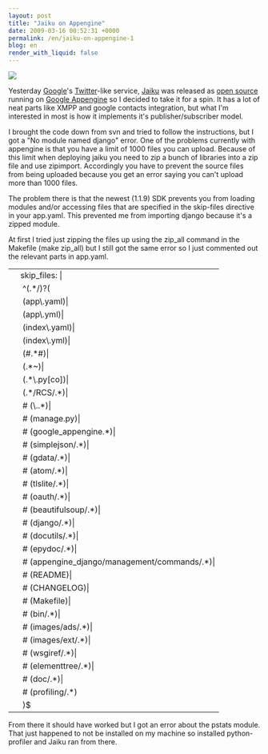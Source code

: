 ```yaml
---
layout: post
title: "Jaiku on Appengine"
date: 2009-03-16 00:52:31 +0000
permalink: /en/jaiku-on-appengine-1
blog: en
render_with_liquid: false
---
```


<p><a href="https://storage.googleapis.com/static.ianlewis.org/prod/img/516/jaiku.png"><img src="https://storage.googleapis.com/static.ianlewis.org/prod/img/516/jaiku.png" /></a></p>

<p>Yesterday <a href="http://www.google.com/">Google</a>'s <a href="http://www.twitter.com/">Twitter</a>-like service, <a href="http://www.jaiku.com/">Jaiku</a> was released as <a href="http://code.google.com/p/jaikuengine/">open source</a> running on <a href="http://code.google.com/appengine/">Google Appengine</a> so I decided to take it for a spin. It has a lot of neat parts like XMPP and google contacts integration, but what I'm interested in most is how it implements it's publisher/subscriber model.</p>

<p>I brought the code down from svn and tried to follow the instructions, but I got a "No module named django" error. One of the problems currently with appengine is that you have a limit of 1000 files you can upload. Because of this limit when deploying jaiku you need to zip a bunch of libraries into a zip file and use zipimport. Accordingly you have to prevent the source files from being uploaded because you get an error saying you can't upload more than 1000 files.</p>

<p>The problem there is that the newest (1.1.9) SDK prevents you from loading modules and/or accessing files that are specified in the skip-files directive in your app.yaml. This prevented me from importing django because it's a zipped module.</p>

<p>At first I tried just zipping the files up using the zip_all command in the Makefile (make zip_all) but I still got the same error so I just commented out the relevant parts in app.yaml.</p>

<div class="codeblock amc_yaml amc_long"><table><tr class="amc_code_odd"><td class="amc_line"><div class="amc1"></div></td><td>skip_files: |<br />
</td></tr><tr class="amc_code_even"><td class="amc_line"><div class="amc2"></div></td><td>&nbsp;^(.*/)?(<br />
</td></tr><tr class="amc_code_odd"><td class="amc_line"><div class="amc3"></div></td><td>&nbsp;(app\.yaml)|<br />
</td></tr><tr class="amc_code_even"><td class="amc_line"><div class="amc4"></div></td><td>&nbsp;(app\.yml)|<br />
</td></tr><tr class="amc_code_odd"><td class="amc_line"><div class="amc5"></div></td><td>&nbsp;(index\.yaml)|<br />
</td></tr><tr class="amc_code_even"><td class="amc_line"><div class="amc6"></div></td><td>&nbsp;(index\.yml)|<br />
</td></tr><tr class="amc_code_odd"><td class="amc_line"><div class="amc7"></div></td><td>&nbsp;(#.*#)|<br />
</td></tr><tr class="amc_code_even"><td class="amc_line"><div class="amc8"></div></td><td>&nbsp;(.*~)|<br />
</td></tr><tr class="amc_code_odd"><td class="amc_line"><div class="amc9"></div></td><td>&nbsp;(.*\.py[co])|<br />
</td></tr><tr class="amc_code_even"><td class="amc_line"><div class="amc0"><div class="amc1"></div></div></td><td>&nbsp;(.*/RCS/.*)|<br />
</td></tr><tr class="amc_code_odd"><td class="amc_line"><div class="amc1"><div class="amc1"></div></div></td><td>&nbsp;# (\..*)|<br />
</td></tr><tr class="amc_code_even"><td class="amc_line"><div class="amc2"><div class="amc1"></div></div></td><td>&nbsp;# (manage.py)|<br />
</td></tr><tr class="amc_code_odd"><td class="amc_line"><div class="amc3"><div class="amc1"></div></div></td><td>&nbsp;# (google_appengine.*)|<br />
</td></tr><tr class="amc_code_even"><td class="amc_line"><div class="amc4"><div class="amc1"></div></div></td><td>&nbsp;# (simplejson/.*)|<br />
</td></tr><tr class="amc_code_odd"><td class="amc_line"><div class="amc5"><div class="amc1"></div></div></td><td>&nbsp;# (gdata/.*)|<br />
</td></tr><tr class="amc_code_even"><td class="amc_line"><div class="amc6"><div class="amc1"></div></div></td><td>&nbsp;# (atom/.*)|<br />
</td></tr><tr class="amc_code_odd"><td class="amc_line"><div class="amc7"><div class="amc1"></div></div></td><td>&nbsp;# (tlslite/.*)|<br />
</td></tr><tr class="amc_code_even"><td class="amc_line"><div class="amc8"><div class="amc1"></div></div></td><td>&nbsp;# (oauth/.*)|<br />
</td></tr><tr class="amc_code_odd"><td class="amc_line"><div class="amc9"><div class="amc1"></div></div></td><td>&nbsp;# (beautifulsoup/.*)|<br />
</td></tr><tr class="amc_code_even"><td class="amc_line"><div class="amc0"><div class="amc2"></div></div></td><td>&nbsp;# (django/.*)|<br />
</td></tr><tr class="amc_code_odd"><td class="amc_line"><div class="amc1"><div class="amc2"></div></div></td><td>&nbsp;# (docutils/.*)|<br />
</td></tr><tr class="amc_code_even"><td class="amc_line"><div class="amc2"><div class="amc2"></div></div></td><td>&nbsp;# (epydoc/.*)|<br />
</td></tr><tr class="amc_code_odd"><td class="amc_line"><div class="amc3"><div class="amc2"></div></div></td><td>&nbsp;# (appengine_django/management/commands/.*)|<br />
</td></tr><tr class="amc_code_even"><td class="amc_line"><div class="amc4"><div class="amc2"></div></div></td><td>&nbsp;# (README)|<br />
</td></tr><tr class="amc_code_odd"><td class="amc_line"><div class="amc5"><div class="amc2"></div></div></td><td>&nbsp;# (CHANGELOG)|<br />
</td></tr><tr class="amc_code_even"><td class="amc_line"><div class="amc6"><div class="amc2"></div></div></td><td>&nbsp;# (Makefile)|<br />
</td></tr><tr class="amc_code_odd"><td class="amc_line"><div class="amc7"><div class="amc2"></div></div></td><td>&nbsp;# (bin/.*)|<br />
</td></tr><tr class="amc_code_even"><td class="amc_line"><div class="amc8"><div class="amc2"></div></div></td><td>&nbsp;# (images/ads/.*)|<br />
</td></tr><tr class="amc_code_odd"><td class="amc_line"><div class="amc9"><div class="amc2"></div></div></td><td>&nbsp;# (images/ext/.*)|<br />
</td></tr><tr class="amc_code_even"><td class="amc_line"><div class="amc0"><div class="amc3"></div></div></td><td>&nbsp;# (wsgiref/.*)|<br />
</td></tr><tr class="amc_code_odd"><td class="amc_line"><div class="amc1"><div class="amc3"></div></div></td><td>&nbsp;# (elementtree/.*)|<br />
</td></tr><tr class="amc_code_even"><td class="amc_line"><div class="amc2"><div class="amc3"></div></div></td><td>&nbsp;# (doc/.*)|<br />
</td></tr><tr class="amc_code_odd"><td class="amc_line"><div class="amc3"><div class="amc3"></div></div></td><td>&nbsp;# (profiling/.*)<br />
</td></tr><tr class="amc_code_even"><td class="amc_line"><div class="amc4"><div class="amc3"></div></div></td><td>&nbsp;)$</td></tr></table></div>

<p>From there it should have worked but I got an error about the pstats module. That just happened to not be installed on my machine so installed python-profiler and Jaiku ran from there.</p>
